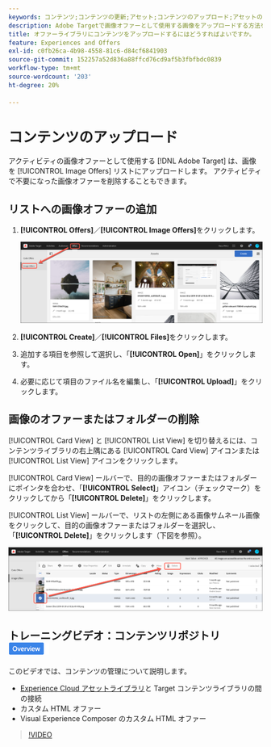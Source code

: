 ```yaml
---
keywords: コンテンツ;コンテンツの更新;アセット;コンテンツのアップロード;アセットのアップロード
description: Adobe Targetで画像オファーとして使用する画像をアップロードする方法を説明します。
title: オファーライブラリにコンテンツをアップロードするにはどうすればよいですか。
feature: Experiences and Offers
exl-id: c0fb26ca-4b98-4558-81c6-d84cf6841903
source-git-commit: 152257a52d836a88ffcd76cd9af5b3fbfbdc0839
workflow-type: tm+mt
source-wordcount: '203'
ht-degree: 20%

---
```


# コンテンツのアップロード

アクティビティの画像オファーとして使用する [!DNL Adobe Target] は、画像を [!UICONTROL Image Offers] リストにアップロードします。 アクティビティで不要になった画像オファーを削除することもできます。

## リストへの画像オファーの追加

1. **[!UICONTROL Offers]**／**[!UICONTROL Image Offers]**&#x200B;をクリックします。

   ![ オファー/画像オファー ](/help/main/c-experiences/c-manage-content/assets/image-offers-tab.png)

1. **[!UICONTROL Create]**／**[!UICONTROL Files]**&#x200B;をクリックします。
1. 追加する項目を参照して選択し、「**[!UICONTROL Open]**」をクリックします。
1. 必要に応じて項目のファイル名を編集し、「**[!UICONTROL Upload]**」をクリックします。

## 画像のオファーまたはフォルダーの削除

[!UICONTROL Card View] と [!UICONTROL List View] を切り替えるには、コンテンツライブラリの右上隅にある [!UICONTROL Card View] アイコンまたは [!UICONTROL List View] アイコンをクリックします。

[!UICONTROL Card View] ールバーで、目的の画像オファーまたはフォルダーにポインタを合わせ、「**[!UICONTROL Select]**」アイコン（チェックマーク）をクリックしてから「**[!UICONTROL Delete]**」をクリックします。

[!UICONTROL List View] ールバーで、リストの左側にある画像サムネール画像をクリックして、目的の画像オファーまたはフォルダーを選択し、「**[!UICONTROL Delete]**」をクリックします（下図を参照）。

![ 選択した項目を削除 ](/help/main/c-experiences/c-manage-content/assets/delete-image-offer.png)

## トレーニングビデオ：コンテンツリポジトリ ![ 概要バッジ ](/help/main/assets/overview.png)

このビデオでは、コンテンツの管理について説明します。

* [Experience Cloud アセットライブラリ](https://experienceleague.adobe.com/docs/core-services/interface/assets/creative-cloud.html)と Target コンテンツライブラリの間の接続
* カスタム HTML オファー
* Visual Experience Composer のカスタム HTML オファー

>[!VIDEO](https://video.tv.adobe.com/v/17387)
